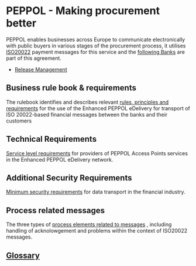 # PEPPOL - Making procurement better

PEPPOL enables businesses across Europe to communicate electronically with public buyers in various stages of the procurement process, it utilises [ISO20022](https://www.iso20022.org/payments_dashboard.page) payment messages for this service and the [following Banks](https://vefa.difi.no/iso20022/) are part of this agreement.

* [Release Management](https://github.com/ISO20022/iso20022-docs-peppol/blob/master/release-management/main.adoc)

## Business rule book & requirements

The rulebook identifies and describes relevant [rules, principles and requirements](https://github.com/ISO20022/iso20022-docs-peppol/blob/master/rulebook/main.adoc#2-vision-and-objectives) for the use of the Enhanced PEPPOL eDelivery for transport of ISO 20022-based financial messages between the banks and their customers

## Technical Requirements

[Service level requirements](https://github.com/ISO20022/iso20022-docs-peppol/blob/master/requirements-ap/main.adoc#scope-for-this-document) for providers of PEPPOL Access Points services in the Enhanced PEPPOL eDelivery network.

## Additional Security Requirements

[Minimum security requirements](https://github.com/ISO20022/iso20022-docs-peppol/blob/master/security/main.adoc#27-purpose) for data transport in the financial industry.

## Process related messages

The three types of [process elements related to  messages](https://github.com/ISO20022/iso20022-docs-peppol/blob/master/processes/readme.md)
, including handling of acknolowgement and problems within the context of ISO20022 messages.

## [Glossary](https://github.com/ISO20022/iso20022-docs-peppol/blob/master/vocabulary/main.adoc)

